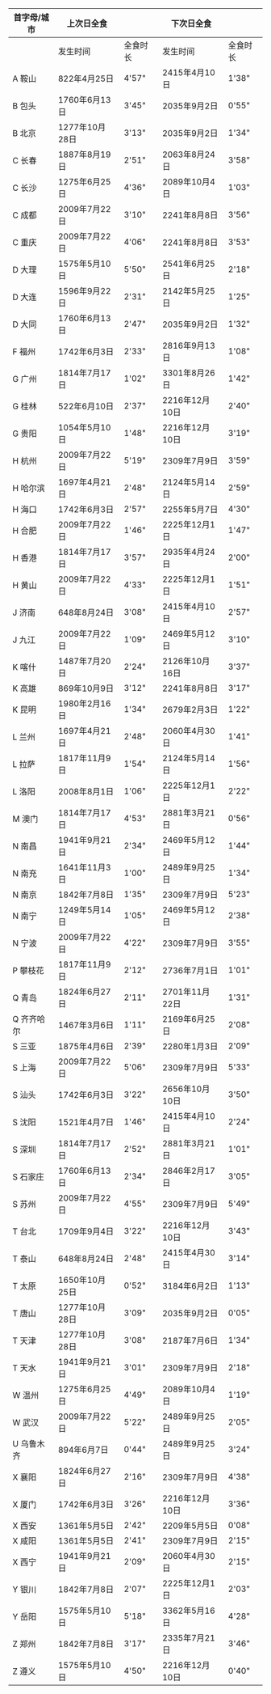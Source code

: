 

| 首字母/城市 | 上次日全食     |          | 下次日全食     |          |
|-------------|----------------|----------|----------------|----------|
|             | 发生时间       | 全食时长 | 发生时间       | 全食时长 |
| A 鞍山      | 822年4月25日   | 4'57"    | 2415年4月10日  | 1'38"    |
| B 包头      | 1760年6月13日  | 3'45"    | 2035年9月2日   | 0'55"    |
| B 北京      | 1277年10月28日 | 3'13"    | 2035年9月2日   | 1'34"    |
| C 长春      | 1887年8月19日  | 2'51"    | 2063年8月24日  | 3'58"    |
| C 长沙      | 1275年6月25日  | 4'36"    | 2089年10月4日  | 1'03"    |
| C 成都      | 2009年7月22日  | 3'10"    | 2241年8月8日   | 3'56"    |
| C 重庆      | 2009年7月22日  | 4'06"    | 2241年8月8日   | 3'53"    |
| D 大理      | 1575年5月10日  | 5'50"    | 2541年6月25日  | 2'18"    |
| D 大连      | 1596年9月22日  | 2'31"    | 2142年5月25日  | 1'25"    |
| D 大同      | 1760年6月13日  | 2'47"    | 2035年9月2日   | 1'32"    |
| F 福州      | 1742年6月3日   | 2'33"    | 2816年9月13日  | 1'08"    |
| G 广州      | 1814年7月17日  | 1'02"    | 3301年8月26日  | 1'42"    |
| G 桂林      | 522年6月10日   | 2'37"    | 2216年12月10日 | 2'40"    |
| G 贵阳      | 1054年5月10日  | 1'48"    | 2216年12月10日 | 3'19"    |
| H 杭州      | 2009年7月22日  | 5'19"    | 2309年7月9日   | 3'59"    |
| H 哈尔滨    | 1697年4月21日  | 2'48"    | 2124年5月14日  | 2'59"    |
| H 海口      | 1742年6月3日   | 2'57"    | 2255年5月7日   | 4'30"    |
| H 合肥      | 2009年7月22日  | 1'46"    | 2225年12月1日  | 1'47"    |
| H 香港      | 1814年7月17日  | 3'57"    | 2935年4月24日  | 2'00"    |
| H 黄山      | 2009年7月22日  | 4'33"    | 2225年12月1日  | 1'51"    |
| J 济南      | 648年8月24日   | 3'08"    | 2415年4月10日  | 2'57"    |
| J 九江      | 2009年7月22日  | 1'09"    | 2469年5月12日  | 3'10"    |
| K 喀什      | 1487年7月20日  | 2'24"    | 2126年10月16日 | 3'37"    |
| K 高雄      | 869年10月9日   | 3'12"    | 2241年8月8日   | 3'17"    |
| K 昆明      | 1980年2月16日  | 1'34"    | 2679年2月3日   | 1'22"    |
| L 兰州      | 1697年4月21日  | 2'48"    | 2060年4月30日  | 1'41"    |
| L 拉萨      | 1817年11月9日  | 1'54"    | 2124年5月14日  | 1'56"    |
| L 洛阳      | 2008年8月1日   | 1'06"    | 2225年12月1日  | 2'22"    |
| M 澳门      | 1814年7月17日  | 4'53"    | 2881年3月21日  | 0'56"    |
| N 南昌      | 1941年9月21日  | 2'34"    | 2469年5月12日  | 1'44"    |
| N 南充      | 1641年11月3日  | 1'00"    | 2489年9月25日  | 1'34"    |
| N 南京      | 1842年7月8日   | 1'35"    | 2309年7月9日   | 5'23"    |
| N 南宁      | 1249年5月14日  | 1'05"    | 2469年5月12日  | 2'38"    |
| N 宁波      | 2009年7月22日  | 4'22"    | 2309年7月9日   | 3'55"    |
| P 攀枝花    | 1817年11月9日  | 2'12"    | 2736年7月1日   | 1'01"    |
| Q 青岛      | 1824年6月27日  | 2'11"    | 2701年11月22日 | 1'31"    |
| Q 齐齐哈尔  | 1467年3月6日   | 1'11"    | 2169年6月25日  | 2'08"    |
| S 三亚      | 1875年4月6日   | 2'39"    | 2280年1月3日   | 2'09"    |
| S 上海      | 2009年7月22日  | 5'06"    | 2309年7月9日   | 5'33"    |
| S 汕头      | 1742年6月3日   | 3'22"    | 2656年10月10日 | 3'50"    |
| S 沈阳      | 1521年4月7日   | 1'46"    | 2415年4月10日  | 2'24"    |
| S 深圳      | 1814年7月17日  | 2'52"    | 2881年3月21日  | 1'01"    |
| S 石家庄    | 1760年6月13日  | 2'34"    | 2846年2月17日  | 3'05"    |
| S 苏州      | 2009年7月22日  | 4'55"    | 2309年7月9日   | 5'49"    |
| T 台北      | 1709年9月4日   | 3'22"    | 2216年12月10日 | 3'43"    |
| T 泰山      | 648年8月24日   | 2'48"    | 2415年4月30日  | 3'14"    |
| T 太原      | 1650年10月25日 | 0'52"    | 3184年6月2日   | 1'13"    |
| T 唐山      | 1277年10月28日 | 3'09"    | 2035年9月2日   | 0'05"    |
| T 天津      | 1277年10月28日 | 3'08"    | 2187年7月6日   | 1'34"    |
| T 天水      | 1941年9月21日  | 3'01"    | 2309年7月9日   | 2'18"    |
| W 温州      | 1275年6月25日  | 4'49"    | 2089年10月4日  | 1'19"    |
| W 武汉      | 2009年7月22日  | 5'22"    | 2489年9月25日  | 2'05"    |
| U 乌鲁木齐  | 894年6月7日    | 0'44"    | 2489年9月25日  | 3'24"    |
| X 襄阳      | 1824年6月27日  | 2'16"    | 2309年7月9日   | 4'38"    |
| X 厦门      | 1742年6月3日   | 3'26"    | 2216年12月10日 | 3'36"    |
| X 西安      | 1361年5月5日   | 2'42"    | 2209年5月5日   | 0'08"    |
| X 咸阳      | 1361年5月5日   | 2'41"    | 2309年7月9日   | 2'15"    |
| X 西宁      | 1941年9月21日  | 2'09"    | 2060年4月30日  | 2'15"    |
| Y 银川      | 1842年7月8日   | 2'07"    | 2225年12月1日  | 2'03"    |
| Y 岳阳      | 1575年5月10日  | 5'18"    | 3362年5月16日  | 4'28"    |
| Z 郑州      | 1842年7月8日   | 3'17"    | 2335年7月21日  | 3'46"    |
| Z 遵义      | 1575年5月10日  | 4'50"    | 2216年12月10日 | 0'40"    |
